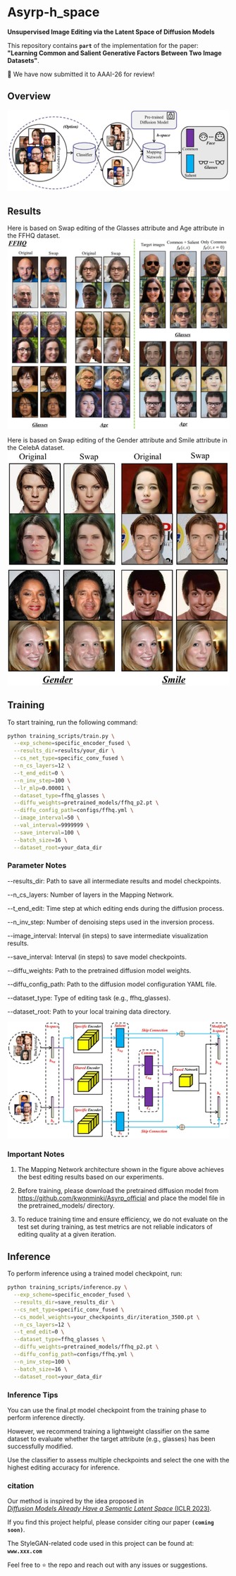 # Asyrp-h_space
**Unsupervised Image Editing via the Latent Space of Diffusion Models**

This repository contains **`part`** of the implementation for the paper:
**"Learning Common and Salient Generative Factors Between Two Image Datasets"**.

🔧 We have now submitted it to AAAI-26 for review!

## Overview

![Overview](fig/Fig.slt.jpg)

## Results

Here is based on Swap editing of the Glasses attribute and Age attribute in the FFHQ dataset.
![FFHQ](fig/FFHQ.jpg)

Here is based on Swap editing of the Gender attribute and Smile attribute in the CelebA dataset.
![CelebA](fig/CELEBA.jpg)

## Training

To start training, run the following command:

```bash
python training_scripts/train.py \
  --exp_scheme=specific_encoder_fused \
  --results_dir=results/your_dir \
  --cs_net_type=specific_conv_fused \
  --n_cs_layers=12 \
  --t_end_edit=0 \
  --n_inv_step=100 \
  --lr_mlp=0.00001 \
  --dataset_type=ffhq_glasses \
  --diffu_weights=pretrained_models/ffhq_p2.pt \
  --diffu_config_path=configs/ffhq.yml \
  --image_interval=50 \
  --val_interval=9999999 \
  --save_interval=100 \
  --batch_size=16 \
  --dataset_root=your_data_dir
```

### Parameter Notes
--results_dir: Path to save all intermediate results and model checkpoints.

--n_cs_layers: Number of layers in the Mapping Network.

--t_end_edit: Time step at which editing ends during the diffusion process.

--n_inv_step: Number of denoising steps used in the inversion process.

--image_interval: Interval (in steps) to save intermediate visualization results.

--save_interval: Interval (in steps) to save model checkpoints.

--diffu_weights: Path to the pretrained diffusion model weights.

--diffu_config_path: Path to the diffusion model configuration YAML file.

--dataset_type: Type of editing task (e.g., ffhq_glasses).

--dataset_root: Path to your local training data directory.

![Mapping Network Architecture](fig/Arc.jpg)

### Important Notes
1. The Mapping Network architecture shown in the figure above achieves the best editing results based on our experiments.

2. Before training, please download the pretrained diffusion model from
https://github.com/kwonminki/Asyrp_official
and place the model file in the pretrained_models/ directory.

3. To reduce training time and ensure efficiency, we do not evaluate on the test set during training, as test metrics are not reliable indicators of editing quality at a given iteration.

## Inference

To perform inference using a trained model checkpoint, run:

```bash
python training_scripts/inference.py \
  --exp_scheme=specific_encoder_fused \
  --results_dir=save_results_dir \
  --cs_net_type=specific_conv_fused \
  --cs_model_weights=your_checkpoints_dir/iteration_3500.pt \
  --n_cs_layers=12 \
  --t_end_edit=0 \
  --dataset_type=ffhq_glasses \
  --diffu_weights=pretrained_models/ffhq_p2.pt \
  --diffu_config_path=configs/ffhq.yml \
  --n_inv_step=100 \
  --batch_size=16 \
  --dataset_root=your_data_dir
```

### Inference Tips

You can use the final.pt model checkpoint from the training phase to perform inference directly.

However, we recommend training a lightweight classifier on the same dataset to evaluate whether the target attribute (e.g., glasses) has been successfully modified.

Use the classifier to assess multiple checkpoints and select the one with the highest editing accuracy for inference.



### citation

Our method is inspired by the idea proposed in  
[*Diffusion Models Already Have a Semantic Latent Space* (ICLR 2023)](https://arxiv.org/abs/2210.10960).

If you find this project helpful, please consider citing our paper **`(coming soon)`**. 

The StyleGAN-related code used in this project can be found at: **`www.xxx.com`**

Feel free to ⭐️ the repo and reach out with any issues or suggestions.
